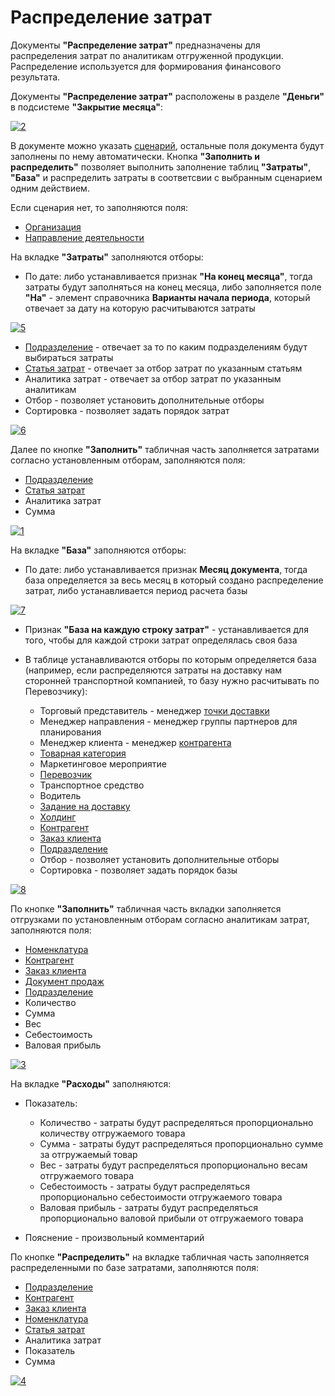 # Распределение затрат

Документы **"Распределение затрат"** предназначены для распределения затрат по аналитикам отгруженной продукции. Распределение используется для формирования финансового результата.

Документы **"Распределение затрат"** расположены в разделе **"Деньги"** в подсистеме **"Закрытие месяца"**:

[![2][2]][2]

В документе можно указать [сценарий](CostAllocationScenario.md), остальные поля документа будут заполнены по нему автоматически. Кнопка **"Заполнить и распределить"** позволяет выполнить заполнение таблиц **"Затраты"**, **"База"** и распределить затраты в соответсвии с выбранным сценарием одним действием.

Если сценария нет, то заполняются поля:

- [Организация](../CommonInformation/Organization.md)
- [Направление деятельности](DirectionOfActivity.md)

На вкладке **"Затраты"** заполняются отборы:

- По дате: либо устанавливается признак **"На конец месяца"**, тогда затраты будут заполняться на конец месяца, либо заполняется поле **"На"** - элемент справочника **Варианты начала периода**, который отвечает за дату на которую расчитываются затраты

[![5][5]][5]

- [Подразделение](../CommonInformation/Department.md) - отвечает за то по каким подразделениям будут выбираться затраты
- [Статья затрат](ItemsOfExpenditure.md) - отвечает за отбор затрат по указанным статьям
- Аналитика затрат - отвечает за отбор затрат по указанным аналитикам
- Отбор - позволяет установить дополнительные отборы
- Сортировка - позволяет задать порядок затрат

[![6][6]][6]

Далее по кнопке **"Заполнить"** табличная часть заполняется затратами согласно установленным отборам, заполняются поля:

- [Подразделение](../CommonInformation/Department.md)
- [Статья затрат](ItemsOfExpenditure.md)
- Аналитика затрат
- Сумма

[![1][1]][1]

На вкладке **"База"** заполняются отборы:

- По дате: либо устанавливается признак **Месяц документа**, тогда база определяется за весь месяц в который создано распределение затрат, либо устанавливается период расчета базы

[![7][7]][7]

- Признак **"База на каждую строку затрат"** - устанавливается для того, чтобы для каждой строки затрат определялась своя база
- В таблице устанавливаются отборы по которым определяется база (например, если распределяются затраты на доставку нам сторонней транспортной компанией, то базу нужно расчитывать по Перевозчику):

    - Торговый представитель - менеджер [точки доставки](../CommonInformation/DeliveryPoint.md)
    - Менеджер направления - менеджер группы партнеров для планирования
    - Менеджер клиента - менеджер [контрагента](../CommonInformation/Contractor.md)
    - [Товарная категория](../CommonInformation/РroductCategory.md)
    - Маркетинговое мероприятие
    - [Перевозчик](../CommonInformation/Contractor.md)
    - Транспортное средство
    - Водитель
    - [Задание на доставку](../CRM/CustomerService/FormationOfShipments/PlanningOfShipments/DistributionOfShipmentsByCar.md)
    - [Холдинг](../CommonInformation/Holding.md)
    - [Контрагент](../CommonInformation/Contractor.md)
    - [Заказ клиента](../CRM/CustomerService/FormationOfOrders/CustomerOrder.md)
    - [Подразделение](../CommonInformation/Department.md)
    - Отбор - позволяет установить дополнительные отборы
    - Сортировка - позволяет задать порядок базы

[![8][8]][8]

По кнопке **"Заполнить"** табличная часть вкладки заполняется отгрузками по установленным отборам согласно аналитикам затрат, заполняются поля:

- [Номенклатура](../CommonInformation/Nomenclature.md)
- [Контрагент](../CommonInformation/Contractor.md)
- [Заказ клиента](../CRM/CustomerService/FormationOfOrders/CustomerOrder.md)
- [Документ продаж](../CRM/CustomerService/FormationOfShipments/ProductsShipment.md)
- [Подразделение](../CommonInformation/Department.md)
- Количество
- Сумма
- Вес
- Себестоимость
- Валовая прибыль

[![3][3]][3]

На вкладке **"Расходы"** заполняются:

- Показатель:

    - Количество - затраты будут распределяться пропорционально количеству отгружаемого товара
    - Сумма - затраты будут распределяться пропорционально сумме за отгружаемый товар
    - Вес - затраты будут распределяться пропорционально весам отгружаемого товара
    - Себестоимость - затраты будут распределяться пропорционально себестоимости отгружаемого товара
    - Валовая прибыль - затраты будут распределяться пропорционально валовой прибыли от отгружаемого товара

- Пояснение - произвольный комментарий

По кнопке **"Распределить"** на вкладке табличная часть заполняется распределенными по базе затратами, заполняются поля:

- [Подразделение](../CommonInformation/Department.md)
- [Контрагент](../CommonInformation/Contractor.md)
- [Заказ клиента](../CRM/CustomerService/FormationOfOrders/CustomerOrder.md)
- [Номенклатура](../CommonInformation/Nomenclature.md)
- [Статья затрат](ItemsOfExpenditure.md)
- Аналитика затрат
- Показатель
- Сумма

[![4][4]][4]

[1]: CostAllocation.assets/1.png
[2]: CostAllocation.assets/2.png
[3]: CostAllocation.assets/3.png
[4]: CostAllocation.assets/4.png
[5]: CostAllocation.assets/5.png
[6]: CostAllocation.assets/6.png
[7]: CostAllocation.assets/7.png
[8]: CostAllocation.assets/8.png
